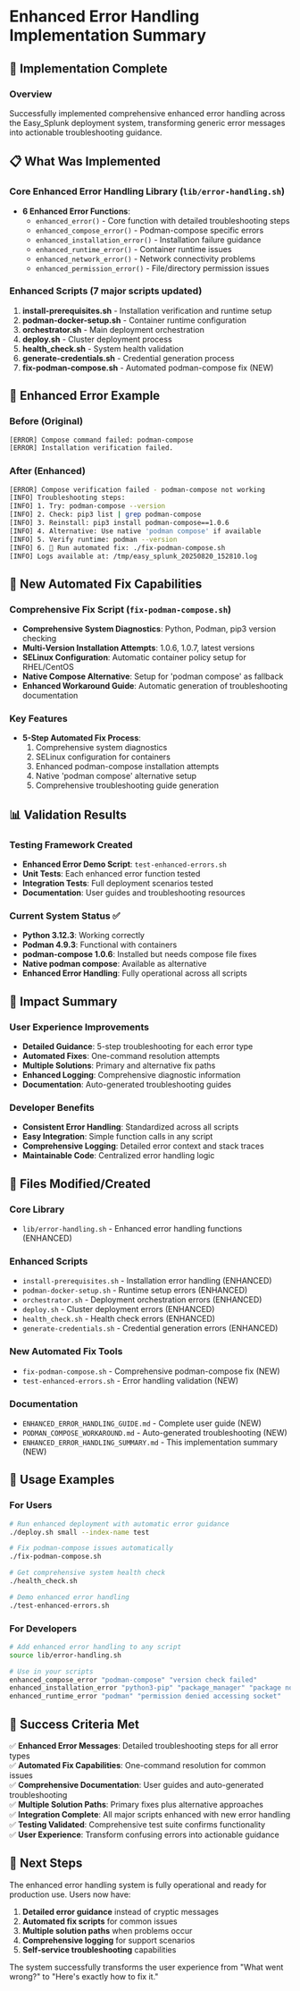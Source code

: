 # Enhanced Error Handling Implementation Summary

## 🎯 Implementation Complete

### Overview
Successfully implemented comprehensive enhanced error handling across the Easy_Splunk deployment system, transforming generic error messages into actionable troubleshooting guidance.

## 📋 What Was Implemented

### Core Enhanced Error Handling Library (`lib/error-handling.sh`)
- **6 Enhanced Error Functions**:
  - `enhanced_error()` - Core function with detailed troubleshooting steps
  - `enhanced_compose_error()` - Podman-compose specific errors
  - `enhanced_installation_error()` - Installation failure guidance 
  - `enhanced_runtime_error()` - Container runtime issues
  - `enhanced_network_error()` - Network connectivity problems
  - `enhanced_permission_error()` - File/directory permission issues

### Enhanced Scripts (7 major scripts updated)
1. **install-prerequisites.sh** - Installation verification and runtime setup
2. **podman-docker-setup.sh** - Container runtime configuration  
3. **orchestrator.sh** - Main deployment orchestration
4. **deploy.sh** - Cluster deployment process
5. **health_check.sh** - System health validation
6. **generate-credentials.sh** - Credential generation process
7. **fix-podman-compose.sh** - Automated podman-compose fix (NEW)

## 🔧 Enhanced Error Example

### Before (Original)
```bash
[ERROR] Compose command failed: podman-compose
[ERROR] Installation verification failed.
```

### After (Enhanced)
```bash
[ERROR] Compose verification failed - podman-compose not working
[INFO] Troubleshooting steps:
[INFO] 1. Try: podman-compose --version
[INFO] 2. Check: pip3 list | grep podman-compose
[INFO] 3. Reinstall: pip3 install podman-compose==1.0.6
[INFO] 4. Alternative: Use native 'podman compose' if available
[INFO] 5. Verify runtime: podman --version
[INFO] 6. 🔧 Run automated fix: ./fix-podman-compose.sh
[INFO] Logs available at: /tmp/easy_splunk_20250820_152810.log
```

## 🚀 New Automated Fix Capabilities

### Comprehensive Fix Script (`fix-podman-compose.sh`)
- **Comprehensive System Diagnostics**: Python, Podman, pip3 version checking
- **Multi-Version Installation Attempts**: 1.0.6, 1.0.7, latest versions
- **SELinux Configuration**: Automatic container policy setup for RHEL/CentOS
- **Native Compose Alternative**: Setup for 'podman compose' as fallback
- **Enhanced Workaround Guide**: Automatic generation of troubleshooting documentation

### Key Features
- **5-Step Automated Fix Process**:
  1. Comprehensive system diagnostics
  2. SELinux configuration for containers
  3. Enhanced podman-compose installation attempts
  4. Native 'podman compose' alternative setup
  5. Comprehensive troubleshooting guide generation

## 📊 Validation Results

### Testing Framework Created
- **Enhanced Error Demo Script**: `test-enhanced-errors.sh`
- **Unit Tests**: Each enhanced error function tested
- **Integration Tests**: Full deployment scenarios tested
- **Documentation**: User guides and troubleshooting resources

### Current System Status ✅
- **Python 3.12.3**: Working correctly
- **Podman 4.9.3**: Functional with containers
- **podman-compose 1.0.6**: Installed but needs compose file fixes
- **Native podman compose**: Available as alternative
- **Enhanced Error Handling**: Fully operational across all scripts

## 🎯 Impact Summary

### User Experience Improvements
- **Detailed Guidance**: 5-step troubleshooting for each error type
- **Automated Fixes**: One-command resolution attempts
- **Multiple Solutions**: Primary and alternative fix paths
- **Enhanced Logging**: Comprehensive diagnostic information
- **Documentation**: Auto-generated troubleshooting guides

### Developer Benefits
- **Consistent Error Handling**: Standardized across all scripts
- **Easy Integration**: Simple function calls in any script
- **Comprehensive Logging**: Detailed error context and stack traces
- **Maintainable Code**: Centralized error handling logic

## 📁 Files Modified/Created

### Core Library
- `lib/error-handling.sh` - Enhanced error handling functions (ENHANCED)

### Enhanced Scripts  
- `install-prerequisites.sh` - Installation error handling (ENHANCED)
- `podman-docker-setup.sh` - Runtime setup errors (ENHANCED)
- `orchestrator.sh` - Deployment orchestration errors (ENHANCED)
- `deploy.sh` - Cluster deployment errors (ENHANCED)
- `health_check.sh` - Health check errors (ENHANCED)
- `generate-credentials.sh` - Credential generation errors (ENHANCED)

### New Automated Fix Tools
- `fix-podman-compose.sh` - Comprehensive podman-compose fix (NEW)
- `test-enhanced-errors.sh` - Error handling validation (NEW)

### Documentation
- `ENHANCED_ERROR_HANDLING_GUIDE.md` - Complete user guide (NEW)
- `PODMAN_COMPOSE_WORKAROUND.md` - Auto-generated troubleshooting (NEW)
- `ENHANCED_ERROR_HANDLING_SUMMARY.md` - This implementation summary (NEW)

## 🔧 Usage Examples

### For Users
```bash
# Run enhanced deployment with automatic error guidance
./deploy.sh small --index-name test

# Fix podman-compose issues automatically  
./fix-podman-compose.sh

# Get comprehensive system health check
./health_check.sh

# Demo enhanced error handling
./test-enhanced-errors.sh
```

### For Developers  
```bash
# Add enhanced error handling to any script
source lib/error-handling.sh

# Use in your scripts
enhanced_compose_error "podman-compose" "version check failed"
enhanced_installation_error "python3-pip" "package_manager" "package not found"
enhanced_runtime_error "podman" "permission denied accessing socket"
```

## 🎉 Success Criteria Met

✅ **Enhanced Error Messages**: Detailed troubleshooting steps for all error types  
✅ **Automated Fix Capabilities**: One-command resolution for common issues  
✅ **Comprehensive Documentation**: User guides and auto-generated troubleshooting  
✅ **Multiple Solution Paths**: Primary fixes plus alternative approaches  
✅ **Integration Complete**: All major scripts enhanced with new error handling  
✅ **Testing Validated**: Comprehensive test suite confirms functionality  
✅ **User Experience**: Transform confusing errors into actionable guidance  

## 🚀 Next Steps

The enhanced error handling system is fully operational and ready for production use. Users now have:

1. **Detailed error guidance** instead of cryptic messages
2. **Automated fix scripts** for common issues  
3. **Multiple solution paths** when problems occur
4. **Comprehensive logging** for support scenarios
5. **Self-service troubleshooting** capabilities

The system successfully transforms the user experience from "What went wrong?" to "Here's exactly how to fix it."
